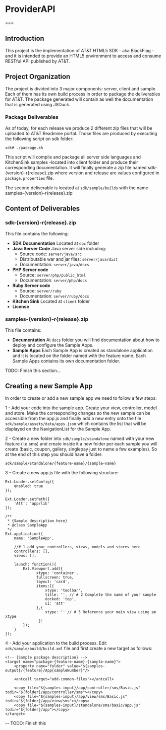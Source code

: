 # ProviderAPI
===

## Introduction

This project is the implementation of AT&T HTML5 SDK - aka BlackFlag - and it is intended to provide an HTML5 environment to access and consume RESTful API published by AT&T.

## Project Organization

The project is divided into 3 major components: server, client and sample. Each of them has its own build process in order to package the deliverables for AT&T. The package generated will contain as well the documentation that is generated using JSDuck.

### Package Deliverables

As of today, for each release we produce 2 different zip files that will be uploaded to AT&T Readmine portal. Those files are produced by executing the following script on sdk folder:

<code>sdk# ./package.sh</code>

This script will compile and package all server side languages and KitchenSink samples -located into client folder and produce their corresponding documentation. It will finally generate a zip file named sdk-{version}-r{release}.zip where version and release are values configured in <code>package.properties</code> file.

The second deliverable is located at <code>sdk/sample/builds</code> with the name samples-{version}-r{release}.zip

## Content of Deliverables

### sdk-{version}-r{release}.zip

This file contains the following:

- **SDK Documentation** Located at <code>doc</code> folder
- **Java Server Code** Java server side including:
	- Source code: <code>server/java/src</code>
	- Distributable war and jar files: <code>server/java/dist</code>
	- Documentation: <code>server/java/docs</code>  
- **PHP Server code** 
	- Source: <code>server/php/public_html</code>
	- Documentation: <code>server/php/docs</code>
- **Ruby Server code** 
	- Source: <code>server/ruby</code>
	- Documentation: <code>server/ruby/docs</code>
- **Kitchen Sink** Located at <code>client</code> folder
- **License**

### samples-{version}-r{release}.zip

This file contains: 

- **Documentation** At <code>docs</code> folder you will find documentation about how to deploy and configure the Sample Apps.
- **Sample Apps** Each Sample App is created as standalone application and it is located on the folder named with the feature name. Each Sample Apps contains its own documentation folder.

TODO: Finish this section... 

## Creating a new Sample App

In order to create or add a new sample app we need to follow a few steps:

1 - Add your code into the sample app. Create your view, controller, model and store. Make the corresponding changes so the new sample can be accessible from the app.js and finally add a new entry onto the file <code>sdk/sample/assets/data/apps.json</code> which contains the list that will be displayed on the NavigationList for the Sample App.

2 - Create a new folder into <code>sdk/sample/standalone</code> named with your new feature (i.e sms) and create inside it a new folder per each sample you will create (basic, coupon, gallery, singlepay just to name a few examples). So at the end of this step you should have a folder: 

	sdk/sample/standalone/{feature-name}/{sample-name}

3 - Create a new app.js file with the following structure:

	Ext.Loader.setConfig({
	    enabled: true
	});

	Ext.Loader.setPath({
	    'Att': 'app/lib'
	});

	/**
	 * {Sample description here}
	 * @class SampleApp
	 */
	Ext.application({
	    name: 'SampleApp',

	    //# 1 add your controllers, views, models and stores here
	    controllers: [],
	    views: [],

	    launch: function(){
	        Ext.Viewport.add({
	              xtype: 'container', 
	              fullscreen: true,
	              layout: 'card',
	              items:[{
	                  xtype: 'toolbar',
	                  title: '', // # 2 Complete the name of your sample 
	                  docked: 'top',
	                  ui: 'att'
	              },{
	                  xtype: '' // # 3 Reference your main view using an xtype
	               }]
	        });
	    }
	});


4 - Add your application to the build process. Edit <code>sdk/sample/build/build.xml</code> file and first create a new target as follows:

	
	<!-- {Sample package description} -->
	<target name="package-{feature-name}-{sample-name}">
		<property name="folder" value="${samples-output}/{feature}/App{sampleNumber}"/>

		<antcall target="add-common-files"></antcall>

		<copy file="${samples-input}/app/controller/sms/Basic.js"	todir="${folder}/app/controller/sms"></copy>
		<copy file="${samples-input}/app/view/sms/Basic.js"			todir="${folder}/app/view/sms"></copy>
		<copy file="${samples-input}/standalone/sms/basic/app.js"	todir="${folder}/app"></copy>
	</target>




-- TODO: Finish this
